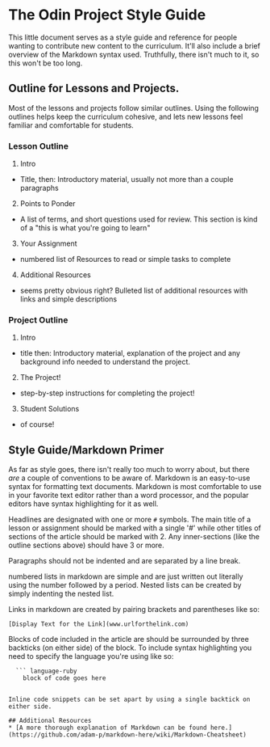 # The Odin Project Style Guide

This little document serves as a style guide and reference for people wanting to contribute new content to the curriculum.  It'll also include a brief overview of the Markdown syntax used. Truthfully, there isn't much to it, so this won't be too long.

## Outline for Lessons and Projects.

Most of the lessons and projects follow similar outlines.  Using the following outlines helps keep the curriculum cohesive, and lets new lessons feel familiar and comfortable for students.
### Lesson Outline
1. Intro
  - Title, then: Introductory material, usually not more than a couple paragraphs
2. Points to Ponder
  - A list of terms, and short questions used for review. This section is kind of a "this is what you're going to learn"
3. Your Assignment
  - numbered list of Resources to read or simple tasks to complete
4. Additional Resources
  - seems pretty obvious right?  Bulleted list of additional resources with links and simple descriptions

### Project Outline
1. Intro
  - title then: Introductory material, explanation of the project and any background info needed to understand the project.
2. The Project!
  - step-by-step instructions for completing the project!
3. Student Solutions
  - of course!

## Style Guide/Markdown Primer
As far as style goes, there isn't really too much to worry about, but there _are_ a couple of conventions to be aware of.  Markdown is an easy-to-use syntax for formatting text documents.  Markdown is most comfortable to use in your favorite text editor rather than a word processor, and the popular editors have syntax highlighting for it as well.

Headlines are designated with one or more `#` symbols.  The main title of a lesson or assignment should be marked with a single '#' while other titles of sections of the article should be marked with 2.  Any inner-sections (like the outline sections above) should have 3 or more.

Paragraphs should not be indented and are separated by a line break.

numbered lists in markdown are simple and are just written out literally using the number followed by a period.  Nested lists can be created by simply indenting the nested list.

Links in markdown are created by pairing brackets and parentheses like so:
```
[Display Text for the Link](www.urlforthelink.com)
```

Blocks of code included in the article are should be surrounded by three backticks (on either side) of the block.  To include syntax highlighting you need to specify the language you're using like so:
```
  ``` language-ruby
    block of code goes here
  ```
```

Inline code snippets can be set apart by using a single backtick on either side.

## Additional Resources
* [A more thorough explanation of Markdown can be found here.](https://github.com/adam-p/markdown-here/wiki/Markdown-Cheatsheet)
